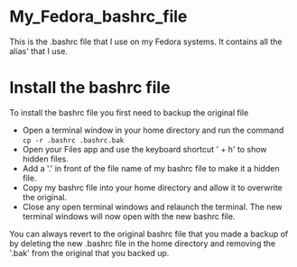 # My_Fedora_bashrc_file

This is the .bashrc file that I use on my Fedora systems. It contains all the alias' that I use. 

# Install the bashrc file

To install the bashrc file you first need to backup the original file
* Open a terminal window in your home directory and run the command `cp -r .bashrc .bashrc.bak`
* Open your Files app and use the keyboard shortcut '<ctrl> + h' to show hidden files. 
* Add a '.' in front of the file name of my bashrc file to make it a hidden file. 
* Copy my bashrc file into your home directory and allow it to overwrite the original.
* Close any open terminal windows and relaunch the terminal. The new terminal windows will now open with the new bashrc file. 

You can always revert to the original bashrc file that you made a backup of by deleting the new .bashrc file in the home directory and removing the '.bak' from the original that you backed up. 
  
